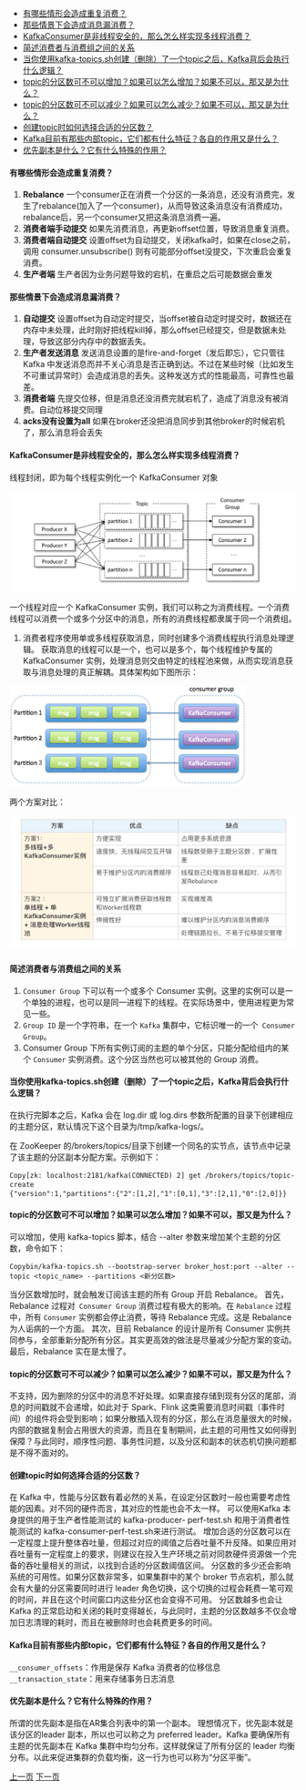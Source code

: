 
<!-- TOC -->

- [有哪些情形会造成重复消费？](#有哪些情形会造成重复消费)
- [那些情景下会造成消息漏消费？](#那些情景下会造成消息漏消费)
- [KafkaConsumer是非线程安全的，那么怎么样实现多线程消费？](#kafkaconsumer是非线程安全的那么怎么样实现多线程消费)
- [简述消费者与消费组之间的关系](#简述消费者与消费组之间的关系)
- [当你使用kafka-topics.sh创建（删除）了一个topic之后，Kafka背后会执行什么逻辑？](#当你使用kafka-topicssh创建删除了一个topic之后kafka背后会执行什么逻辑)
- [topic的分区数可不可以增加？如果可以怎么增加？如果不可以，那又是为什么？](#topic的分区数可不可以增加如果可以怎么增加如果不可以那又是为什么)
- [topic的分区数可不可以减少？如果可以怎么减少？如果不可以，那又是为什么？](#topic的分区数可不可以减少如果可以怎么减少如果不可以那又是为什么)
- [创建topic时如何选择合适的分区数？](#创建topic时如何选择合适的分区数)
- [Kafka目前有那些内部topic，它们都有什么特征？各自的作用又是什么？](#kafka目前有那些内部topic它们都有什么特征各自的作用又是什么)
- [优先副本是什么？它有什么特殊的作用？](#优先副本是什么它有什么特殊的作用)

<!-- /TOC -->


#### 有哪些情形会造成重复消费？

1. **Rebalance**
    一个consumer正在消费一个分区的一条消息，还没有消费完，发生了rebalance(加入了一个consumer)，从而导致这条消息没有消费成功，rebalance后，另一个consumer又把这条消息消费一遍。
2. **消费者端手动提交**
    如果先消费消息，再更新offset位置，导致消息重复消费。
3. **消费者端自动提交**
    设置offset为自动提交，关闭kafka时，如果在close之前，调用 consumer.unsubscribe() 则有可能部分offset没提交，下次重启会重复消费。
4. **生产者端**
    生产者因为业务问题导致的宕机，在重启之后可能数据会重发

#### 那些情景下会造成消息漏消费？

1. **自动提交**
    设置offset为自动定时提交，当offset被自动定时提交时，数据还在内存中未处理，此时刚好把线程kill掉，那么offset已经提交，但是数据未处理，导致这部分内存中的数据丢失。
2. **生产者发送消息**
    发送消息设置的是fire-and-forget（发后即忘），它只管往 Kafka 中发送消息而并不关心消息是否正确到达。不过在某些时候（比如发生不可重试异常时）会造成消息的丢失。这种发送方式的性能最高，可靠性也最差。
3. **消费者端**
    先提交位移，但是消息还没消费完就宕机了，造成了消息没有被消费。自动位移提交同理
4. **acks没有设置为all**
    如果在broker还没把消息同步到其他broker的时候宕机了，那么消息将会丢失

#### KafkaConsumer是非线程安全的，那么怎么样实现多线程消费？

线程封闭，即为每个线程实例化一个 KafkaConsumer 对象

![图片](../../etc/kafka/kafka.11-20.1.png)

一个线程对应一个 KafkaConsumer 实例，我们可以称之为消费线程。一个消费线程可以消费一个或多个分区中的消息，所有的消费线程都隶属于同一个消费组。

1. 消费者程序使用单或多线程获取消息，同时创建多个消费线程执行消息处理逻辑。
    获取消息的线程可以是一个，也可以是多个，每个线程维护专属的 KafkaConsumer 实例，处理消息则交由特定的线程池来做，从而实现消息获取与消息处理的真正解耦。具体架构如下图所示：	

![图片](../../etc/kafka/kafka.11-20.2.png)

两个方案对比：

![图片](../../etc/kafka/kafka.11-20.3.png)

#### 简述消费者与消费组之间的关系

1. `Consumer Group` 下可以有一个或多个 Consumer 实例。这里的实例可以是一个单独的进程，也可以是同一进程下的线程。在实际场景中，使用进程更为常见一些。
2. `Group ID` 是一个字符串，在一个 `Kafka` 集群中，它标识唯一的一个` Consumer Group`。
3. Consumer Group 下所有实例订阅的主题的单个分区，只能分配给组内的某个 `Consumer` 实例消费。这个分区当然也可以被其他的 Group 消费。

#### 当你使用kafka-topics.sh创建（删除）了一个topic之后，Kafka背后会执行什么逻辑？

在执行完脚本之后，Kafka 会在 log.dir 或 log.dirs 参数所配置的目录下创建相应的主题分区，默认情况下这个目录为/tmp/kafka-logs/。

在 ZooKeeper 的/brokers/topics/目录下创建一个同名的实节点，该节点中记录了该主题的分区副本分配方案。示例如下：

```
Copy[zk: localhost:2181/kafka(CONNECTED) 2] get /brokers/topics/topic-create
{"version":1,"partitions":{"2":[1,2],"1":[0,1],"3":[2,1],"0":[2,0]}}
```

#### topic的分区数可不可以增加？如果可以怎么增加？如果不可以，那又是为什么？

可以增加，使用 kafka-topics 脚本，结合 --alter 参数来增加某个主题的分区数，命令如下：

```
Copybin/kafka-topics.sh --bootstrap-server broker_host:port --alter --topic <topic_name> --partitions <新分区数>
```

当分区数增加时，就会触发订阅该主题的所有 Group 开启 Rebalance。
 首先，Rebalance 过程对` Consumer Group` 消费过程有极大的影响。在 `Rebalance` 过程中，所有 `Consumer` 实例都会停止消费，等待 Rebalance 完成。这是 Rebalance 为人诟病的一个方面。
 其次，目前 Rebalance 的设计是所有 Consumer 实例共同参与，全部重新分配所有分区。其实更高效的做法是尽量减少分配方案的变动。
 最后，Rebalance 实在是太慢了。

#### topic的分区数可不可以减少？如果可以怎么减少？如果不可以，那又是为什么？

不支持，因为删除的分区中的消息不好处理。如果直接存储到现有分区的尾部，消息的时间戳就不会递增，如此对于 Spark、Flink  这类需要消息时间戳（事件时间）的组件将会受到影响；如果分散插入现有的分区，那么在消息量很大的时候，内部的数据复制会占用很大的资源，而且在复制期间，此主题的可用性又如何得到保障？与此同时，顺序性问题、事务性问题，以及分区和副本的状态机切换问题都是不得不面对的。

#### 创建topic时如何选择合适的分区数？

在 Kafka 中，性能与分区数有着必然的关系，在设定分区数时一般也需要考虑性能的因素。对不同的硬件而言，其对应的性能也会不太一样。
 可以使用Kafka 本身提供的用于生产者性能测试的 kafka-producer- perf-test.sh 和用于消费者性能测试的 kafka-consumer-perf-test.sh来进行测试。
 增加合适的分区数可以在一定程度上提升整体吞吐量，但超过对应的阈值之后吞吐量不升反降。如果应用对吞吐量有一定程度上的要求，则建议在投入生产环境之前对同款硬件资源做一个完备的吞吐量相关的测试，以找到合适的分区数阈值区间。
 分区数的多少还会影响系统的可用性。如果分区数非常多，如果集群中的某个 broker 节点宕机，那么就会有大量的分区需要同时进行 leader 角色切换，这个切换的过程会耗费一笔可观的时间，并且在这个时间窗口内这些分区也会变得不可用。
 分区数越多也会让 Kafka 的正常启动和关闭的耗时变得越长，与此同时，主题的分区数越多不仅会增加日志清理的耗时，而且在被删除时也会耗费更多的时间。

#### Kafka目前有那些内部topic，它们都有什么特征？各自的作用又是什么？

`__consumer_offsets`：作用是保存 Kafka 消费者的位移信息
`__transaction_state`：用来存储事务日志消息

#### 优先副本是什么？它有什么特殊的作用？

所谓的优先副本是指在AR集合列表中的第一个副本。
 理想情况下，优先副本就是该分区的leader 副本，所以也可以称之为 preferred leader。Kafka 要确保所有主题的优先副本在  Kafka 集群中均匀分布，这样就保证了所有分区的 leader 均衡分布。以此来促进集群的负载均衡，这一行为也可以称为“分区平衡”。

[上一页](1-10.md)																																						[下一页](21-30.md)